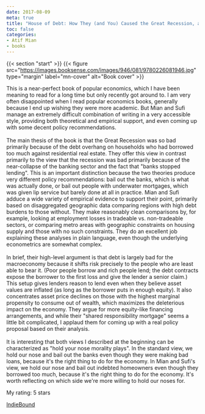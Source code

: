 ```yaml
---
date: 2017-08-09
meta: true
title: "House of Debt: How They (and You) Caused the Great Recession, and How We Can Prevent It from Happening Again"
toc: false
categories:
- Atif Mian
- books
---
```


{{< section "start" >}}
{{< figure src="https://images.booksense.com/images/946/081/9780226081946.jpg" type="margin" label="mn-cover" alt="Book cover" >}}

This is a near-perfect book of popular economics, which I have been meaning to read for a long time but only recently got around to. I am very often disappointed when I read popular economics books, generally because I end up wishing they were more academic. But Mian and Sufi manage an extremely difficult combination of writing in a very accessible style, providing both theoretical and empirical support, and even coming up with some decent policy recommendations.<br /><br />The main thesis of the book is that the Great Recession was so bad primarily because of the debt overhang on households who had borrowed too much against residential real estate. They offer this view in contrast primarily to the view that the recession was bad primarily because of the near-collapse of the banking sector and the fact that "banks stopped lending". This is an important distinction because the two theories produce very different policy recommendations: bail out the banks, which is what was actually done, or bail out people with underwater mortgages, which was given lip service but barely done at all in practice. Mian and Sufi adduce a wide variety of empirical evidence to support their point, primarily based on disaggregated geographic data comparing regions with high debt burdens to those without. They make reasonably clean comparisons by, for example, looking at employment losses in tradeable vs. non-tradeable sectors, or comparing metro areas with geographic constraints on housing supply and those with no such constraints. They do an excellent job explaining these analyses in plain language, even though the underlying econometrics are somewhat complex.<br /><br />In brief, their high-level argument is that debt is largely bad for the macroeconomy because it shifts risk precisely to the people who are least able to bear it. (Poor people borrow and rich people lend; the debt contracts expose the borrower to the first loss and give the lender a senior claim.) This setup gives lenders reason to lend even when they believe asset values are inflated (as long as the borrower puts in enough equity). It also concentrates asset price declines on those with the highest marginal propensity to consume out of wealth, which maximizes the deleterious impact on the economy. They argue for more equity-like financing arrangements, and while their "shared responsibility mortgage" seems a little bit complicated, I applaud them for coming up with a real policy proposal based on their analysis.<br /><br />It is interesting that both views I described at the beginning can be characterized as "hold your nose morality plays". In the standard view, we hold our nose and bail out the banks even though they were making bad loans, because it's the right thing to do for the economy. In Mian and Sufi's view, we hold our nose and bail out indebted homeowners even though they borrowed too much, because it's the right thing to do for the economy. It's worth reflecting on which side we're more willing to hold our noses for.

My rating: 5 stars  

[IndieBound](https://www.indiebound.org/book/9780226081946)
